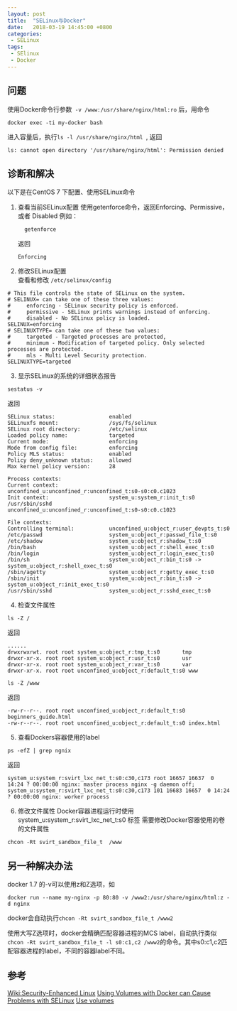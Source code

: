 ```yaml
---
layout: post
title:  "SELinux与Docker"
date:   2018-03-19 14:45:00 +0800
categories:
 - SELinux
tags:
 - SElinux
 - Docker
---
```


## 问题
   使用Docker命令行参数` -v /www:/usr/share/nginx/html:ro`  后，用命令
   ```
   docker exec -ti my-docker bash
   ```
   进入容量后，执行`ls -l /usr/share/nginx/html `, 返回
   ```
   ls: cannot open directory '/usr/share/nginx/html': Permission denied
   ```

## 诊断和解决   
   以下是在CentOS 7 下配置、使用SELinux命令  

1. 查看当前SELinux配置
   使用getenforce命令，返回Enforcing、Permissive，或者 Disabled
   例如：
   ```
     getenforce
   ```
   返回
   ```
   Enforcing
   ```

2. 修改SELinux配置  
   查看和修改 `/etc/selinux/config`
```
# This file controls the state of SELinux on the system.
# SELINUX= can take one of these three values:
#     enforcing - SELinux security policy is enforced.
#     permissive - SELinux prints warnings instead of enforcing.
#     disabled - No SELinux policy is loaded.
SELINUX=enforcing
# SELINUXTYPE= can take one of these two values:
#     targeted - Targeted processes are protected,
#     minimum - Modification of targeted policy. Only selected processes are protected.
#     mls - Multi Level Security protection.
SELINUXTYPE=targeted
```
3. 显示SELinux的系统的详细状态报告
```
sestatus -v
```
返回  

```
SELinux status:                 enabled
SELinuxfs mount:                /sys/fs/selinux
SELinux root directory:         /etc/selinux
Loaded policy name:             targeted
Current mode:                   enforcing
Mode from config file:          enforcing
Policy MLS status:              enabled
Policy deny_unknown status:     allowed
Max kernel policy version:      28

Process contexts:
Current context:                unconfined_u:unconfined_r:unconfined_t:s0-s0:c0.c1023
Init context:                   system_u:system_r:init_t:s0
/usr/sbin/sshd                  unconfined_u:unconfined_r:unconfined_t:s0-s0:c0.c1023

File contexts:
Controlling terminal:           unconfined_u:object_r:user_devpts_t:s0
/etc/passwd                     system_u:object_r:passwd_file_t:s0
/etc/shadow                     system_u:object_r:shadow_t:s0
/bin/bash                       system_u:object_r:shell_exec_t:s0
/bin/login                      system_u:object_r:login_exec_t:s0
/bin/sh                         system_u:object_r:bin_t:s0 -> system_u:object_r:shell_exec_t:s0
/sbin/agetty                    system_u:object_r:getty_exec_t:s0
/sbin/init                      system_u:object_r:bin_t:s0 -> system_u:object_r:init_exec_t:s0
/usr/sbin/sshd                  system_u:object_r:sshd_exec_t:s0
```

4. 检查文件属性
 ```
 ls -Z /
 ```
 返回
 ```
......
 drwxrwxrwt. root root system_u:object_r:tmp_t:s0       tmp
drwxr-xr-x. root root system_u:object_r:usr_t:s0       usr
drwxr-xr-x. root root system_u:object_r:var_t:s0       var
drwxr-xr-x. root root unconfined_u:object_r:default_t:s0 www
 ```

 ```
 ls -Z /www
 ```
 返回
 ```
 -rw-r--r--. root root unconfined_u:object_r:default_t:s0 beginners_guide.html
-rw-r--r--. root root unconfined_u:object_r:default_t:s0 index.html

 ```

5. 查看Dockers容器使用的label
```
ps -efZ | grep ngnix
```
返回
```
system_u:system_r:svirt_lxc_net_t:s0:c30,c173 root 16657 16637  0 14:24 ? 00:00:00 nginx: master process nginx -g daemon off;
system_u:system_r:svirt_lxc_net_t:s0:c30,c173 101 16683 16657  0 14:24 ? 00:00:00 nginx: worker process

```

6. 修改文件属性
Docker容器进程运行时使用 system_u:system_r:svirt_lxc_net_t:s0 标签
需要修改Docker容器使用的卷的文件属性
```
chcon -Rt svirt_sandbox_file_t  /www
```

## 另一种解决办法
docker 1.7 的-v可以使用z和Z选项，如
```
docker run --name my-nginx -p 80:80 -v /www2:/usr/share/nginx/html:z -d nginx
```
docker会自动执行`chcon -Rt svirt_sandbox_file_t /www2 `

使用大写Z选项时，docker会精确匹配容器进程的MCS label，自动执行类似`chcon -Rt svirt_sandbox_file_t -l s0:c1,c2 /www2`的命令。其中s0:c1,c2匹配容器进程的label，不同的容器label不同。

## 参考
[Wiki:Security-Enhanced Linux](https://en.wikipedia.org/wiki/Security-Enhanced_Linux)
[Using Volumes with Docker can Cause Problems with SELinux](http://www.projectatomic.io/blog/2015/06/using-volumes-with-docker-can-cause-problems-with-selinux/)
[Use volumes](https://docs.docker.com/storage/volumes/)
